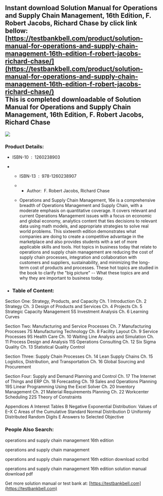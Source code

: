 Instant download **Solution Manual for Operations and Supply Chain Management, 16th Edition, F. Robert Jacobs, Richard Chase** by click link bellow:  
[https://testbankbell.com/product/solution-manual-for-operations-and-supply-chain-management-16th-edition-f-robert-jacobs-richard-chase/](https://testbankbell.com/product/solution-manual-for-operations-and-supply-chain-management-16th-edition-f-robert-jacobs-richard-chase/)  
This is completed downloadable of Solution Manual for Operations and Supply Chain Management, 16th Edition, F. Robert Jacobs, Richard Chase
-------------------------------------------------------------------------------------------------------------------------------------------


![](https://testbankbell.com/wp-content/uploads/2023/05/9781260238907_SolutionManual.jpeg)
### Product Details:


* ISBN-10 ‏ : ‎ 1260238903
* * ISBN-13 ‏ : ‎ 978-1260238907
  * * Author:  F. Robert Jacobs, Richard Chase
   
  * Operations and Supply Chain Management, 16e is a comprehensive breadth of Operations Management and Supply Chain, with a moderate emphasis on quantitative coverage. It covers relevant and current Operations Management issues with a focus on economic and global economy, analytics content that ties decisions to relevant data using math models, and appropriate strategies to solve real world problems. This sixteenth edition demonstrates what companies are doing to create a competitive advantage in the marketplace and also provides students with a set of more applicable skills and tools. Hot topics in business today that relate to operations and supply chain management are reducing the cost of supply chain processes, integration and collaboration with customers and suppliers, sustainability, and minimizing the long-term cost of products and processes. These hot topics are studied in the book to clarify the "big picture" -- What these topics are and why they are important to business today.
 
* ### Table of Content:


Section One: Strategy, Products, and Capacity
Ch. 1 Introduction
Ch. 2 Strategy
Ch. 3 Design of Products and Services
Ch. 4 Projects
Ch. 5 Strategic Capacity Management
5S Investment Analysis
Ch. 6 Learning Curves

Section Two: Manufacturing and Service Processes
Ch. 7 Manufacturing Processes
7S Manufacturing Technology
Ch. 8 Facility Layout
Ch. 9 Service Processes
9S Health Care
Ch. 10 Waiting Line Analysis and Simulation
Ch. 11 Process Design and Analysis
11S Operations Consulting
Ch. 12 Six Sigma Quality
Ch. 13 Statistical Quality Control

Section Three: Supply Chain Processes
Ch. 14 Lean Supply Chains
Ch. 15 Logistics, Distribution, and Transportation
Ch. 16 Global Sourcing and Procurement

Section Four: Supply and Demand Planning and Control
Ch. 17 The Internet of Things and ERP
Ch. 18 Forecasting
Ch. 19 Sales and Operations Planning
19S Linear Programming Using the Excel Solver
Ch. 20 Inventory Management
Ch. 21 Material Requirements Planning
Ch. 22 Workcenter Scheduling
22S Theory of Constraints

Appendices
A Interest Tables
B Negative Exponential Distribution: Values of E–X
C Areas of the Cumulative Standard Normal Distribution
D Uniformly Distributed Random Digits
E Answers to Selected Objective



### People Also Search:


operations and supply chain management 16th edition

operations and supply chain management

operations and supply chain management 16th edition download scribd

operations and supply chain management 16th edition solution manual download pdf


   Get more solution manual or test bank at: [https://testbankbell.com](https://testbankbell.com)

